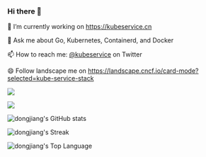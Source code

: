 ### Hi there 👋

🔭 I’m currently working on https://kubeservice.cn

💬 Ask me about Go, Kubernetes, Containerd, and Docker

📫 How to reach me: [@kubeservice](https://twitter.com/kubeservice) on Twitter

😄 Follow landscape me on https://landscape.cncf.io/card-mode?selected=kube-service-stack

![](https://komarev.com/ghpvc/?username=dongjiang1989)

<!--START_SECTION:waka-->
<!--END_SECTION:waka-->

![](https://github-profile-trophy.vercel.app/?username=dongjiang1989)

![dongjiang's GitHub stats](https://github-readme-stats.vercel.app/api?username=dongjiang1989&show_icons=true&theme=transparent)

![dongjiang's Streak](https://github-readme-streak-stats.herokuapp.com/?user=dongjiang1989&hide_border=true)

![dongjiang's Top Language](https://github-readme-stats.vercel.app/api/top-langs/?username=dongjiang1989&show_icons=true&hide_border=true&layout=compact)

<!--
**dongjiang1989/dongjiang1989** is a ✨ _special_ ✨ repository because its `README.md` (this file) appears on your GitHub profile.

Here are some ideas to get you started:

- 🔭 I’m currently working on ...
- 🌱 I’m currently learning ...
- 👯 I’m looking to collaborate on ...
- 🤔 I’m looking for help with ...
- 💬 Ask me about ...
- 📫 How to reach me: ...
- 😄 Pronouns: ...
- ⚡ Fun fact: ...
-->
